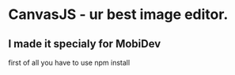 # CanvasJS - ur best image editor.
## I made it specialy for MobiDev

first of all you have to use
 npm install
